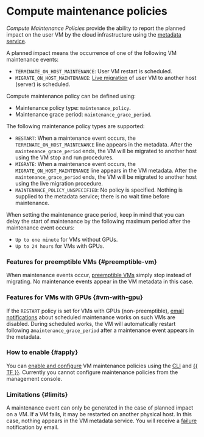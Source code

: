 # Compute maintenance policies

*Compute Maintenance Policies* provide the ability to report the planned impact on the user VM by the cloud infrastructure using the [metadata service](vm-metadata.md).

A planned impact means the occurrence of one of the following VM maintenance events:

* `TERMINATE_ON_HOST_MAINTENANCE`: User VM restart is scheduled.
* `MIGRATE_ON_HOST_MAINTENANCE`: [Live migration](live-migration.md) of user VM to another host (server) is scheduled.

Compute maintenance policy can be defined using:

* Maintenance policy type: `maintenance_policy`.
* Maintenance grace period: `maintenance_grace_period`.

The following maintenance policy types are supported:

* `RESTART`: When a maintenance event occurs, the `TERMINATE_ON_HOST_MAINTENANCE` line appears in the metadata. After the `maintenance_grace_period` ends, the VM will be migrated to another host using the VM stop and run procedures.
* `MIGRATE`: When a maintenance event occurs, the `MIGRATE_ON_HOST_MAINTENANCE` line appears in the VM metadata. After the `maintenance_grace_period` ends, the VM will be migrated to another host using the live migration procedure.
* `MAINTENANCE_POLICY_UNSPECIFIED`: No policy is specified. Nothing is supplied to the metadata service; there is no wait time before maintenance.

When setting the maintenance grace period, keep in mind that you can delay the start of maintenance by the following maximum period after the maintenance event occurs:

* `Up to one minute` for VMs without GPUs.
* `Up to 24 hours` for VMs with GPUs.

### Features for preemptible VMs {#preemptible-vm}

When maintenance events occur, [preemptible VMs](preemptible-vm.md) simply stop instead of migrating. No maintenance events appear in the VM metadata in this case.

### Features for VMs with GPUs {#vm-with-gpu}

If the `RESTART` policy is set for VMs with GPUs (non-preemptible), [email notifications](../../resource-manager/concepts/notify.md#technical) about scheduled maintenance works on such VMs are disabled. During scheduled works, the VM will automatically restart following a`maintenance_grace_period` after a maintenance event appears in the metadata.

### How to enable {#apply}

You can [enable and configure](../operations/vm-control/vm-update-policies.md) VM maintenance policies using the [CLI](../../cli/index.yaml) and [{{ TF }}](../../tutorials/infrastructure-management/terraform-quickstart.md). Currently you cannot configure maintenance policies from the management console.

### Limitations {#limits}

A maintenance event can only be generated in the case of planned impact on a VM. If a VM fails, it may be restarted on another physical host. In this case, nothing appears in the VM metadata service. You will receive a [failure](../../resource-manager/concepts/notify.md#infra) notification by email.
